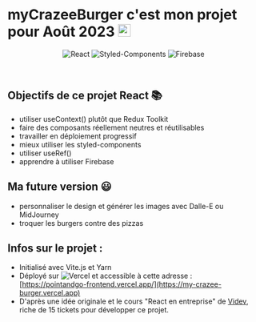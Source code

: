 # myCrazeeBurger c'est mon projet pour Août 2023 <img src="https://raw.githubusercontent.com/Tarikul-Islam-Anik/Animated-Fluent-Emojis/master/Emojis/Hand%20gestures/Brain.png" alt="Brain" width="25" height="25" />

<div align="center">
  
![React](https://img.shields.io/badge/react-%2320232a.svg?style=for-the-badge&logo=react&logoColor=%2361DAFB)
![Styled-Components](https://img.shields.io/badge/styled--components-DB7093?style=for-the-badge&logo=styled-components&logoColor=white)
![Firebase](https://img.shields.io/badge/firebase-ffca28?style=for-the-badge&logo=firebase&logoColor=black)

</div>

<br/>

## Objectifs de ce projet React 📚
- utiliser useContext() plutôt que Redux Toolkit
- faire des composants réellement neutres et réutilisables
- travailler en déploiement progressif
- mieux utiliser les styled-components
- utiliser useRef()
- apprendre à utiliser Firebase

## Ma future version 😃
- personnaliser le design et générer les images avec Dalle-E ou MidJourney
- troquer les burgers contre des pizzas 

## Infos sur le projet : 
- Initialisé avec Vite.js et Yarn
- Déployé sur ![Vercel](https://img.shields.io/badge/vercel-%23000000.svg?style=for-the-badge&logo=vercel&logoColor=white) et accessible à cette adresse : [https://pointandgo-frontend.vercel.app/](https://my-crazee-burger.vercel.app)
- D'après une idée originale et le cours "React en entreprise" de [Videv](https://videv.podia.com/), riche de 15 tickets pour développer ce projet.

